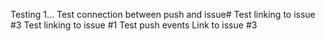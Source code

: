 Testing 1...
Test connection between push and issue#
Test linking to issue #3
Test linking to issue #1
Test push events
Link to issue #3
